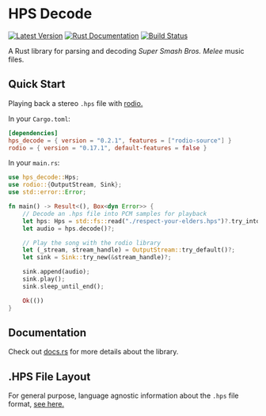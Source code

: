 # HPS Decode

[![Latest Version][version-badge]][version-url]
[![Rust Documentation][docs-badge]][docs-url]
[![Build Status][actions-badge]][actions-url]

[version-badge]: https://img.shields.io/crates/v/hps_decode.svg
[version-url]: https://crates.io/crates/hps_decode
[docs-badge]: https://img.shields.io/badge/docs-latest-blue.svg
[docs-url]: https://docs.rs/hps_decode
[actions-badge]: https://github.com/DarylPinto/hps_decode/actions/workflows/ci.yml/badge.svg
[actions-url]: https://github.com/DarylPinto/hps_decode/actions/workflows/ci.yml

A Rust library for parsing and decoding _Super Smash Bros. Melee_ music files.

## Quick Start

Playing back a stereo `.hps` file with
[rodio.](https://docs.rs/rodio/0.17.1/rodio/index.html)

In your `Cargo.toml`:
```toml
[dependencies]
hps_decode = { version = "0.2.1", features = ["rodio-source"] }
rodio = { version = "0.17.1", default-features = false }
```

In your `main.rs`:
```rust
use hps_decode::Hps;
use rodio::{OutputStream, Sink};
use std::error::Error;

fn main() -> Result<(), Box<dyn Error>> {
    // Decode an .hps file into PCM samples for playback
    let hps: Hps = std::fs::read("./respect-your-elders.hps")?.try_into()?;
    let audio = hps.decode()?;

    // Play the song with the rodio library
    let (_stream, stream_handle) = OutputStream::try_default()?;
    let sink = Sink::try_new(&stream_handle)?;

    sink.append(audio);
    sink.play();
    sink.sleep_until_end();

    Ok(())
}
```

## Documentation

Check out [docs.rs][docs-url] for more details about the library.

## .HPS File Layout

For general purpose, language agnostic information about the `.hps` file format,
[see here.](https://github.com/DarylPinto/hps_decode/blob/main/HPS-LAYOUT.md)
